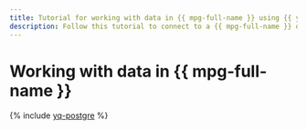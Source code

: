 ```yaml
---
title: Tutorial for working with data in {{ mpg-full-name }} using {{ yq-full-name }}
description: Follow this tutorial to connect to a {{ mpg-full-name }} database and query it from a {{ jlab }}Lab notebook with the help of {{ yq-full-name }}.
---
```


# Working with data in {{ mpg-full-name }}

{% include [yq-postgre](../../_tutorials/ml-ai/yq-postgre.md) %}